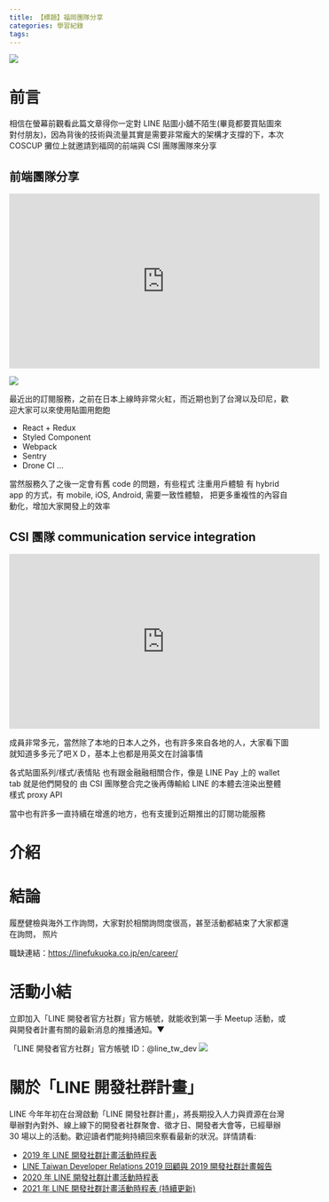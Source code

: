 ```yaml
---
title: 【標題】福岡團隊分享
categories: 學習紀錄
tags:
---
```


<style>
  section.compact {
    font-size: 150%  
  }
  img[alt~="center"] {
    display: block;
    margin: 0 auto;
  }
</style>

![](https://nijialin.com/images/2021/)

# 前言

相信在螢幕前觀看此篇文章得你一定對 LINE 貼圖小舖不陌生(畢竟都要買貼圖來對付朋友)，因為背後的技術與流量其實是需要非常龐大的架構才支撐的下，本次 COSCUP 攤位上就邀請到福岡的前端與 CSI 團隊團隊來分享

<!-- more -->

## 前端團隊分享

<iframe width="560" height="315" src="https://www.youtube.com/embed/iq0nSph2ZNk?start=11268" title="YouTube video player" frameborder="0" allow="accelerometer; autoplay; clipboard-write; encrypted-media; gyroscope; picture-in-picture" allowfullscreen></iframe>

![](https://nijialin.com/images/2021/coscup/lfk/2.png)

最近出的訂閱服務，之前在日本上線時非常火紅，而近期也到了台灣以及印尼，歡迎大家可以來使用貼圖用飽飽

- React + Redux
- Styled Component
- Webpack
- Sentry
- Drone CI
  ...

當然服務久了之後一定會有舊 code 的問題，有些程式
注重用戶體驗
有 hybrid app 的方式，有 mobile, iOS, Android, 需要一致性體驗，
把更多重複性的內容自動化，增加大家開發上的效率

## CSI 團隊 communication service integration

<iframe width="560" height="315" src="https://www.youtube.com/embed/iq0nSph2ZNk?start=12031" title="YouTube video player" frameborder="0" allow="accelerometer; autoplay; clipboard-write; encrypted-media; gyroscope; picture-in-picture" allowfullscreen></iframe>

成員非常多元，當然除了本地的日本人之外，也有許多來自各地的人，大家看下圖就知道多多元了吧ＸＤ，基本上也都是用英文在討論事情

<script async class="speakerdeck-embed" data-slide="5" data-id="f5d9a47bbef44f418fdfe2ab7d1c9834" data-ratio="1.77777777777778" src="//speakerdeck.com/assets/embed.js"></script>

各式貼圖系列/樣式/表情貼
也有跟金融融相關合作，像是 LINE Pay 上的 wallet tab 就是他們開發的
由 CSI 團隊整合完之後再傳輸給 LINE 的本體去渲染出整體樣式 proxy API

<script async class="speakerdeck-embed" data-slide="8" data-id="f5d9a47bbef44f418fdfe2ab7d1c9834" data-ratio="1.77777777777778" src="//speakerdeck.com/assets/embed.js"></script>

當中也有許多一直持續在增進的地方，也有支援到近期推出的訂閱功能服務

# 介紹

# 結論

履歷健檢與海外工作詢問，大家對於相關詢問度很高，甚至活動都結束了大家都還在詢問，
照片

職缺連結：https://linefukuoka.co.jp/en/career/

# 活動小結

立即加入「LINE 開發者官方社群」官方帳號，就能收到第一手 Meetup 活動，或與開發者計畫有關的最新消息的推播通知。▼

「LINE 開發者官方社群」官方帳號 ID：@line_tw_dev
![](https://www.evanlin.com/images/2020/line-tw-dev-qr.png)

# 關於「LINE 開發社群計畫」

LINE 今年年初在台灣啟動「LINE 開發社群計畫」，將長期投入人力與資源在台灣舉辦對內對外、線上線下的開發者社群聚會、徵才日、開發者大會等，已經舉辦 30 場以上的活動。歡迎讀者們能夠持續回來察看最新的狀況。詳情請看:

- [2019 年 LINE 開發社群計畫活動時程表](https://engineering.linecorp.com/zh-hant/blog/line-taiwan-developer-relations-2019-plan/)
- [LINE Taiwan Developer Relations 2019 回顧與 2019 開發社群計畫報告](https://engineering.linecorp.com/zh-hant/blog/line-taiwan-developer-relations-2019/)
- [2020 年 LINE 開發社群計畫活動時程表](https://engineering.linecorp.com/zh-hant/blog/2020-line-tw-devrel/)
- [2021 年 LINE 開發社群計畫活動時程表 (持續更新)](https://engineering.linecorp.com/zh-hant/blog/2021-line-tw-devrel/)
